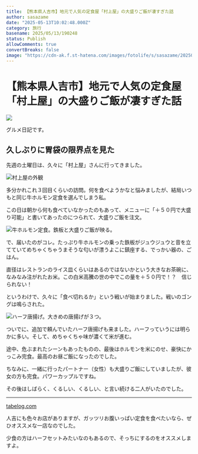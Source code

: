 ```yaml
---
title: 【熊本県人吉市】地元で人気の定食屋「村上屋」の大盛りご飯が凄すぎた話
author: sasazame
date: "2025-05-13T10:02:48.000Z"
category: 旅行
basename: 2025/05/13/190248
status: Publish
allowComments: true
convertBreaks: false
image: "https://cdn-ak.f.st-hatena.com/images/fotolife/s/sasazame/20250513/20250513185825.png"
---
```

# 【熊本県人吉市】地元で人気の定食屋「村上屋」の大盛りご飯が凄すぎた話

![](https://cdn-ak.f.st-hatena.com/images/fotolife/s/sasazame/20250513/20250513185825.png)

グルメ日記です。

<!-- Extended Body -->

## 久しぶりに胃袋の限界点を見た

先週の土曜日は、久々に「村上屋」さんに行ってきました。

![村上屋の外観](https://cdn-ak.f.st-hatena.com/images/fotolife/s/sasazame/20250513/20250513185147.png)

多分かれこれ３回目くらいの訪問。何を食べようかなと悩みましたが、結局いつもと同じ牛ホルモン定食を選んでしまう私。

この日は朝から何も食べていなかったのもあって、メニューに「＋５０円で大盛り可能」と書いてあったのにつられて、大盛りご飯を注文。

![牛ホルモン定食。鉄板と大盛りご飯が映る。](https://cdn-ak.f.st-hatena.com/images/fotolife/s/sasazame/20250513/20250513185236.png)

で、届いたのがコレ。たっぷり牛ホルモンの乗った鉄板がジュウジュウと音を立てていてめちゃくちゃうまそうな匂いが漂うよこに鎮座する、でっかい器の、ごはん。

直径はレストランのライス皿くらいはあるのではないかという大きなお茶碗に、なみなみ注がれたお米。この白米高騰の世の中でこの量を＋５０円で！？　信じられない！

というわけで、久々に「食べ切れるか」という戦いが始まりました。戦いのゴングは鳴らされた。

![ハーフ唐揚げ。大きめの唐揚げが３つ。](https://cdn-ak.f.st-hatena.com/images/fotolife/s/sasazame/20250513/20250513185449.png)

ついでに、追加で頼んでいたハーフ唐揚げも来ました。ハーフっていうには明らかに多い。そして、めちゃくちゃ味が濃くて米が進む。

途中、危ぶまれたシーンもあったものの、最後はホルモンを米にのせ、豪快にかっこみ完食。最高のお昼ご飯になったのでした。

ちなみに、一緒に行ったパートナー（女性）も大盛りご飯にしていましたが、彼女の方も完食。パワーカップルですね。

その後はしばらく、くるしい、くるしい、と言い続ける二人がいたのでした。

* * *

[tabelog.com](https://tabelog.com/kumamoto/A4304/A430403/43003284/)

人吉にも色々お店がありますが、ガッツリお腹いっぱい定食を食べたいなら、ぜひオススメな一店なのでした。

少食の方はハーフセットみたいなのもあるので、そっちにするのをオススメしますよ。